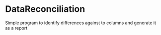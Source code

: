 # DataReconciliation
 Simple program to identify differences against to columns and generate it as a report
